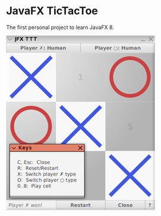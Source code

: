 JavaFX TicTacToe
===

The first personal project to learn JavaFX 8.

![JFX TTT screenshot](jfxttt.png "JavaFX 8 TicTacToe screenshot")
